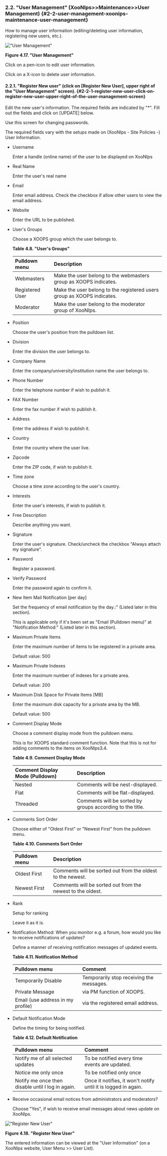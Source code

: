 ### 2.2. &quot;User Management&quot; (XooNIps&gt;&gt;Maintenance&gt;&gt;User Management) {#2-2-user-management-xoonips-maintenance-user-management}

How to manage user information (editing/deleting user information, registering new users, etc.).

!["User Management"](../../assets/xoonips-mente2.png)

**Figure 4.17. &quot;User Management&quot;**

Click on a pen-icon to edit user information.

Click on a X-icon to delete user information.

#### 2.2.1. &quot;Register New user&quot; (click on [Register New User], upper right of the &quot;User Management&quot; screen). {#2-2-1-register-new-user-click-on-register-new-user-upper-right-of-the-user-management-screen}

Edit the new user&#039;s information. The required fields are indicated by &quot;*&quot;. Fill out the fields and click on [UPDATE] below.

Use this screen for changing passwords.

The required fields vary with the setups made on (XooNIps - Site Policies -) User Information.

*   Username

    Enter a handle (online name) of the user to be displayed on XooNIps

*   Real Name

    Enter the user&#039;s real name

*   Email

    Enter email address. Check the checkbox if allow other users to view the email address.

*   Website

    Enter the URL to be published.

*   User&#039;s Groups

    Choose a XOOPS group which the user belongs to.

    **Table 4.8. &quot;User&#039;s Groups&quot;**

    | Pulldown menu | Description |
    | :-- | :-- |
    | Webmasters | Make the user belong to the webmasters group as XOOPS indicates. |
    | Registered User | Make the user belong to the registered users group as XOOPS indicates. |
    | Moderator | Make the user belong to the moderator group of XooNIps. |

*   Position

    Choose the user&#039;s position from the pulldown list.

*   Division

    Enter the division the user belongs to.

*   Company Name

    Enter the company/university/institution name the user belongs to.

*   Phone Number

    Enter the telephone number if wish to publish it.

*   FAX Number

    Enter the fax number if wish to publish it.

*   Address

    Enter the address if wish to publish it.

*   Country

    Enter the country where the user live.

*   Zipcode

    Enter the ZIP code, if wish to publish it.

*   Time zone

    Choose a time zone according to the user&#039;s country.

*   Interests

    Enter the user&#039;s interests, if wish to publish it.

*   Free Description

    Describe anything you want.

*   Signature

    Enter the user&#039;s signature. Check/uncheck the checkbox &quot;Always attach my signature&quot;.

*   Password

    Register a password.

*   Verify Password

    Enter the password again to confirm it.

*   New Item Mail Notification [per day]

    Set the frequency of email notification by the day.:&quot; (Listed later in this section).

    This is applicable only if it&#039;s been set as &quot;Email (Pulldown menu)&quot; at &quot;Notification Method:&quot; (Listed later in this section).

*   Maximum Private Items

    Enter the maximum number of items to be registered in a private area.

    Default value: 500

*   Maximum Private Indexes

    Enter the maximum number of indexes for a private area.

    Default value: 200

*   Maximum Disk Space for Private Items [MB]

    Enter the maximum disk capacity for a private area by the MB.

    Default value: 500

*   Comment Display Mode

    Choose a comment display mode from the pulldown menu.

    This is for XOOPS standard comment function. Note that this is not for adding comments to the items on XooNIps3.4.

    **Table 4.9. Comment Display Mode**

    | Comment Display Mode (Pulldown) | Description |
    | :-- | :-- |
    | Nested | Comments will be nest-displayed. |
    | Flat | Comments will be flat-displayed. |
    | Threaded | Comments will be sorted by groups according to the title. |

*   Comments Sort Order

    Choose either of &quot;Oldest First&quot; or &quot;Newest First&quot; from the pulldown menu.

    **Table 4.10. Comments Sort Order**

    | Pulldown menu | Description |
    | :-- | :-- |
    | Oldest First | Comments will be sorted out from the oldest to the newest. |
    | Newest First | Comments will be sorted out from the newest to the oldest. |

*   Rank

    Setup for ranking

    Leave it as it is.

*   Notification Method: When you monitor e.g. a forum, how would you like to receive notifications of updates?

    Define a manner of receiving notification messages of updated events.

    **Table 4.11. Notification Method**

    | Pulldown menu | Comment |
    | :-- | :-- |
    | Temporarily Disable | Temporarily stop receiving the messages. |
    | Private Message | via PM function of XOOPS. |
    | Email (use address in my profile) | via the registered email address. |

*   Default Notification Mode

    Define the timing for being notified.

    **Table 4.12. Default Notification**

    | Pulldown menu | Comment |
    | :-- | :-- |
    | Notify me of all selected updates | To be notified every time events are updated. |
    | Notice me only once | To be notified only once |
    | Notify me once then disable until I log in again. | Once it notifies, it won&#039;t notify until it is logged in again. |

*   Receive occasional email notices from administrators and moderators?

    Choose &quot;Yes&quot;, if wish to receive email messages about news update on XooNIps.

!["Register New User"](../../assets/xoonips-mente3.png)

**Figure 4.18. &quot;Register New User&quot;**

The entered information can be viewed at the &quot;User Information&quot; (on a XooNIps website, User Menu &gt;&gt; User List).